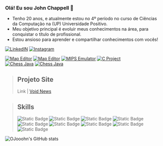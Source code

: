 ### Olá! Eu sou John Chappell 👋
- Tenho 20 anos, e atualmente estou no 4º período no curso de Ciências da Computação na (UP) Universidade Positivo.
- Meu objetivo principal é evoluir meus conhecimentos na área, para conquistar o título de profissional.
- Estou ansioso para aprender e compartilhar conhecimentos com vocês!

[![LinkedIN](https://img.shields.io/badge/LinkedIn-0077B5?style=for-the-badge&logo=linkedin&logoColor=white)](https://www.linkedin.com/feed/?trk=homepage-basic_sign-in-submit) [![Instagram](https://img.shields.io/badge/Instagram-E4405F?style=for-the-badge&logo=instagram&logoColor=white)](https://www.instagram.com/ojooohn/)

[![Map Editor](https://github-readme-stats.vercel.app/api/pin/?username=OJooohn&repo=Projeto-Site&border_radius=20&theme=dark )](https://github.com/OJooohn/Projeto-Site) [![Map Editor](https://github-readme-stats.vercel.app/api/pin/?username=OJooohn&repo=Map-Editor&border_radius=20&theme=dark )](https://github.com/OJooohn/Map-Editor)
[![MIPS Emulator](https://github-readme-stats.vercel.app/api/pin/?username=OJooohn&repo=Projeto-Simulador-Processador-MIPS&border_radius=20&theme=dark )](https://github.com/OJooohn/Projeto-Simulador-Processador-MIPS) [![C Project](https://github-readme-stats.vercel.app/api/pin/?username=OJooohn&repo=Projeto-Linguagem-C&border_radius=20&theme=dark )](https://github.com/OJooohn/Projeto-Linguagem-C)  
[![Chess Java](https://github-readme-stats.vercel.app/api/pin/?username=OJooohn&repo=Chess-Java&border_radius=20&theme=dark )](https://github.com/OJooohn/Chess-Java) [![Chess Java](https://github-readme-stats.vercel.app/api/pin/?username=OJooohn&repo=Web-Application-Python&border_radius=20&theme=dark )](https://github.com/OJooohn/Web-Application-Python)

> ## Projeto Site
> Link | [Void News](https://ojooohn.github.io/Projeto-Site/)

> ## Skills
> ![Static Badge](https://img.shields.io/badge/-HTML-ed390c?style=for-the-badge&logo=html5&logoColor=white&logoSize=auto)
> ![Static Badge](https://img.shields.io/badge/-CSS-506cfa?style=for-the-badge&logo=css3&logoColor=white&logoSize=auto)
> ![Static Badge](https://img.shields.io/badge/-JavaScript-e3cc05?style=for-the-badge&logo=javascript&logoColor=black&logoSize=auto)
> ![Static Badge](https://img.shields.io/badge/-C%20Language-045f7d?style=for-the-badge&logo=C&logoColor=white&logoSize=auto)
> ![Static Badge](https://img.shields.io/badge/Java-ED8B00?style=for-the-badge&logo=openjdk&logoColor=white)
> ![Static Badge](https://img.shields.io/badge/MySQL-00000F?style=for-the-badge&logo=mysql&logoColor=white)
> ![Static Badge](https://img.shields.io/badge/-Python-234b6c?style=for-the-badge&logo=python&logoColor=white&logoSize=auto)
> ![Static Badge](https://img.shields.io/badge/-C%23-46105c?style=for-the-badge&logo=dotnet&logoColor=white&logoSize=auto)
> ![Static Badge](https://img.shields.io/badge/-react-58c4dc?style=for-the-badge&logo=react&logoColor=white&logoSize=auto)




![OJooohn's GitHub stats](https://github-readme-stats.vercel.app/api?username=OJooohn&show_icons=true&border_radius=20&custom_title=STATUS&theme=dark )

